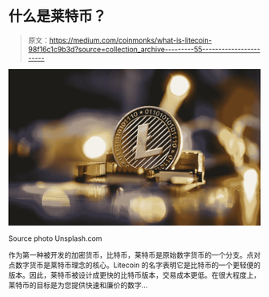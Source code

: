 # 什么是莱特币？

> 原文：<https://medium.com/coinmonks/what-is-litecoin-98f16c1c9b3d?source=collection_archive---------55----------------------->

![](img/f8e2ea6ae11ad746f7e28a15087abb10.png)

Source photo Unsplash.com

作为第一种被开发的加密货币，比特币，莱特币是原始数字货币的一个分支。点对点数字货币是莱特币理念的核心。Litecoin 的名字表明它是比特币的一个更轻便的版本。因此，莱特币被设计成更快的比特币版本，交易成本更低。在很大程度上，莱特币的目标是为您提供快速和廉价的数字…